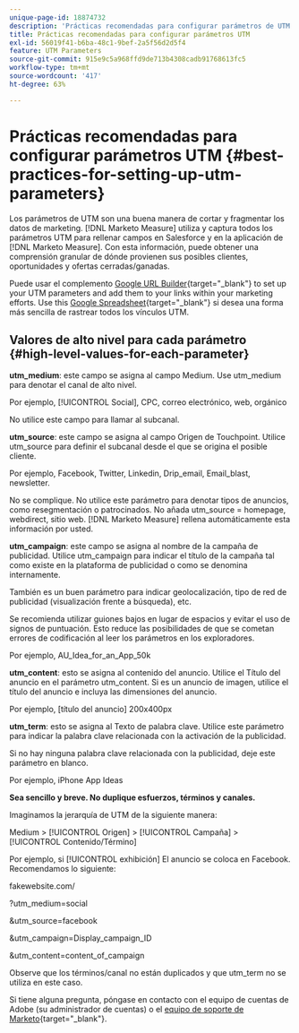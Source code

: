 ```yaml
---
unique-page-id: 18874732
description: 'Prácticas recomendadas para configurar parámetros de UTM: [!DNL Marketo Measure]'
title: Prácticas recomendadas para configurar parámetros UTM
exl-id: 56019f41-b6ba-48c1-9bef-2a5f56d2d5f4
feature: UTM Parameters
source-git-commit: 915e9c5a968ffd9de713b4308cadb91768613fc5
workflow-type: tm+mt
source-wordcount: '417'
ht-degree: 63%

---
```


# Prácticas recomendadas para configurar parámetros UTM {#best-practices-for-setting-up-utm-parameters}

Los parámetros de UTM son una buena manera de cortar y fragmentar los datos de marketing. [!DNL Marketo Measure] utiliza y captura todos los parámetros UTM para rellenar campos en Salesforce y en la aplicación de [!DNL Marketo Measure]. Con esta información, puede obtener una comprensión granular de dónde provienen sus posibles clientes, oportunidades y ofertas cerradas/ganadas.

Puede usar el complemento [Google URL Builder](https://support.google.com/analytics/answer/1033867?hl=es){target="_blank"} to set up your UTM parameters and add them to your links within your marketing efforts. Use this [Google Spreadsheet](https://docs.google.com/spreadsheets/d/1QCIr1WUJQHE68cA4VTks2XE7nxuryaUymCEy_23-Oew/edit#gid=0){target="_blank"} si desea una forma más sencilla de rastrear todos los vínculos UTM.

## Valores de alto nivel para cada parámetro {#high-level-values-for-each-parameter}

**utm_medium**: este campo se asigna al campo Medium. Use utm_medium para denotar el canal de alto nivel.

Por ejemplo, [!UICONTROL Social], CPC, correo electrónico, web, orgánico

No utilice este campo para llamar al subcanal.

**utm_source**: este campo se asigna al campo Origen de Touchpoint. Utilice utm_source para definir el subcanal desde el que se origina el posible cliente.

Por ejemplo, Facebook, Twitter, Linkedin, Drip_email, Email_blast, newsletter.

No se complique. No utilice este parámetro para denotar tipos de anuncios, como resegmentación o patrocinados. No añada utm_source = homepage, webdirect, sitio web. [!DNL Marketo Measure] rellena automáticamente esta información por usted.

**utm_campaign**: este campo se asigna al nombre de la campaña de publicidad. Utilice utm_campaign para indicar el título de la campaña tal como existe en la plataforma de publicidad o como se denomina internamente.

También es un buen parámetro para indicar geolocalización, tipo de red de publicidad (visualización frente a búsqueda), etc.

Se recomienda utilizar guiones bajos en lugar de espacios y evitar el uso de signos de puntuación. Esto reduce las posibilidades de que se cometan errores de codificación al leer los parámetros en los exploradores.

Por ejemplo, AU_Idea_for_an_App_50k

**utm_content**: esto se asigna al contenido del anuncio. Utilice el Título del anuncio en el parámetro utm_content. Si es un anuncio de imagen, utilice el título del anuncio e incluya las dimensiones del anuncio.

Por ejemplo, [título del anuncio] 200x400px

**utm_term**: esto se asigna al Texto de palabra clave. Utilice este parámetro para indicar la palabra clave relacionada con la activación de la publicidad.

Si no hay ninguna palabra clave relacionada con la publicidad, deje este parámetro en blanco.

Por ejemplo, iPhone App Ideas

**Sea sencillo y breve. No duplique esfuerzos, términos y canales.**

Imaginamos la jerarquía de UTM de la siguiente manera:

Medium > [!UICONTROL Origen] > [!UICONTROL Campaña] > [!UICONTROL Contenido/Término]

Por ejemplo, si [!UICONTROL exhibición] El anuncio se coloca en Facebook. Recomendamos lo siguiente:

fakewebsite.com/

?utm_medium=social

&amp;utm_source=facebook

&amp;utm_campaign=Display_campaign_ID

&amp;utm_content=content_of_campaign

Observe que los términos/canal no están duplicados y que utm_term no se utiliza en este caso.

Si tiene alguna pregunta, póngase en contacto con el equipo de cuentas de Adobe (su administrador de cuentas) o el [equipo de soporte de Marketo](https://nation.marketo.com/t5/support/ct-p/Support){target="_blank"}.
